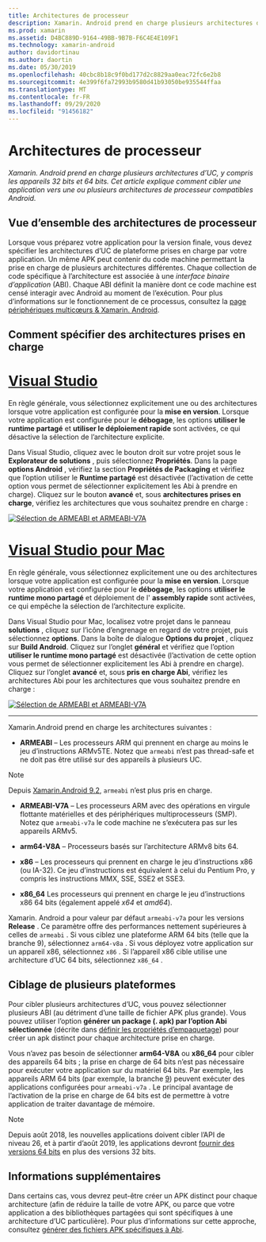 ```yaml
---
title: Architectures de processeur
description: Xamarin. Android prend en charge plusieurs architectures d’UC, y compris les appareils 32 bits et 64 bits. Cet article explique comment cibler une application vers une ou plusieurs architectures de processeur compatibles Android.
ms.prod: xamarin
ms.assetid: D4BC889D-9164-49BB-9B7B-F6C4E4E109F1
ms.technology: xamarin-android
author: davidortinau
ms.author: daortin
ms.date: 05/30/2019
ms.openlocfilehash: 40cbc8b18c9f0bd177d2c8829aa0eac72fc6e2b8
ms.sourcegitcommit: 4e399f6fa72993b9580d41b93050be935544ffaa
ms.translationtype: MT
ms.contentlocale: fr-FR
ms.lasthandoff: 09/29/2020
ms.locfileid: "91456182"
---
```

# <a name="cpu-architectures"></a>Architectures de processeur

_Xamarin. Android prend en charge plusieurs architectures d’UC, y compris les appareils 32 bits et 64 bits. Cet article explique comment cibler une application vers une ou plusieurs architectures de processeur compatibles Android._

## <a name="cpu-architectures-overview"></a>Vue d’ensemble des architectures de processeur

Lorsque vous préparez votre application pour la version finale, vous devez spécifier les architectures d’UC de plateforme prises en charge par votre application. Un même APK peut contenir du code machine permettant la prise en charge de plusieurs architectures différentes. Chaque collection de code spécifique à l’architecture est associée à une *interface binaire d’application* (ABI). Chaque ABI définit la manière dont ce code machine est censé interagir avec Android au moment de l’exécution.
Pour plus d’informations sur le fonctionnement de ce processus, consultez la [page périphériques multicœurs &amp; Xamarin. Android](~/android/deploy-test/multicore-devices.md).

## <a name="how-to-specify-supported-architectures"></a>Comment spécifier des architectures prises en charge

# <a name="visual-studio"></a>[Visual Studio](#tab/windows)

En règle générale, vous sélectionnez explicitement une ou des architectures lorsque votre application est configurée pour la **mise en version**. Lorsque votre application est configurée pour le **débogage**, les options **utiliser le runtime partagé** et **utiliser le déploiement rapide** sont activées, ce qui désactive la sélection de l’architecture explicite.

Dans Visual Studio, cliquez avec le bouton droit sur votre projet sous le **Explorateur de solutions** , puis sélectionnez **Propriétés**. Dans la page **options Android** , vérifiez la section **Propriétés de Packaging** et vérifiez que l’option utiliser le **Runtime partagé** est désactivée (l’activation de cette option vous permet de sélectionner explicitement les Abi à prendre en charge). Cliquez sur le bouton **avancé** et, sous **architectures prises en charge**, vérifiez les architectures que vous souhaitez prendre en charge :

[![Sélection de ARMEABI et ARMEABI-V7A](cpu-architectures-images/vs/01-abi-selections-sml.png)](cpu-architectures-images/vs/01-abi-selections.png#lightbox)

# <a name="visual-studio-for-mac"></a>[Visual Studio pour Mac](#tab/macos)

En règle générale, vous sélectionnez explicitement une ou des architectures lorsque votre application est configurée pour la **mise en version**. Lorsque votre application est configurée pour le **débogage**, les options **utiliser le runtime mono partagé** et déploiement de l' **assembly rapide** sont activées, ce qui empêche la sélection de l’architecture explicite.

Dans Visual Studio pour Mac, localisez votre projet dans le panneau **solutions** , cliquez sur l’icône d’engrenage en regard de votre projet, puis sélectionnez **options**. Dans la boîte de dialogue **Options du projet** , cliquez sur **Build Android**. Cliquez sur l’onglet **général** et vérifiez que l’option **utiliser le runtime mono partagé** est désactivée (l’activation de cette option vous permet de sélectionner explicitement les Abi à prendre en charge). Cliquez sur l’onglet **avancé** et, sous **pris en charge Abi**, vérifiez les architectures Abi pour les architectures que vous souhaitez prendre en charge :

[![Sélection de ARMEABI et ARMEABI-V7A](cpu-architectures-images/xs/01-abi-selections-sml.png)](cpu-architectures-images/xs/01-abi-selections.png#lightbox)

-----

Xamarin.Android prend en charge les architectures suivantes :

- **ARMEABI** &ndash; Les processeurs ARM qui prennent en charge au moins le jeu d’instructions ARMv5TE. Notez que `armeabi` n’est pas thread-safe et ne doit pas être utilisé sur des appareils à plusieurs UC.

> [!NOTE]
>  Depuis [Xamarin.Android 9.2](/xamarin/android/release-notes/9/9.2#removal-of-support-for-armeabi-cpu-architecture), `armeabi` n’est plus pris en charge.

- **ARMEABI-V7A** &ndash; Les processeurs ARM avec des opérations en virgule flottante matérielles et des périphériques multiprocesseurs (SMP). Notez que `armeabi-v7a` le code machine ne s’exécutera pas sur les appareils ARMv5.

- **arm64-V8A** &ndash; Processeurs basés sur l’architecture ARMv8 bits 64.

- **x86** &ndash; Les processeurs qui prennent en charge le jeu d’instructions x86 (ou IA-32). Ce jeu d’instructions est équivalent à celui du Pentium Pro, y compris les instructions MMX, SSE, SSE2 et SSE3.

- **x86_64** Les processeurs qui prennent en charge le jeu d’instructions x86 64 bits (également appelé   *x64* et *amd64*).

Xamarin. Android a pour valeur par défaut `armeabi-v7a` pour les versions **Release** . Ce paramètre offre des performances nettement supérieures à celles de `armeabi` . Si vous ciblez une plateforme ARM 64 bits (telle que la branche 9), sélectionnez `arm64-v8a` . Si vous déployez votre application sur un appareil x86, sélectionnez `x86` . Si l’appareil x86 cible utilise une architecture d’UC 64 bits, sélectionnez `x86_64` .

## <a name="targeting-multiple-platforms"></a>Ciblage de plusieurs plateformes

Pour cibler plusieurs architectures d’UC, vous pouvez sélectionner plusieurs ABI (au détriment d’une taille de fichier APK plus grande). Vous pouvez utiliser l’option **générer un package (. apk) par l’option Abi sélectionnée** (décrite dans [définir les propriétés d’empaquetage](~/android/deploy-test/release-prep/index.md#Set_Packaging_Properties)) pour créer un apk distinct pour chaque architecture prise en charge.

Vous n’avez pas besoin de sélectionner **arm64-V8A** ou **x86_64** pour cibler des appareils 64 bits ; la prise en charge de 64 bits n’est pas nécessaire pour exécuter votre application sur du matériel 64 bits. Par exemple, les appareils ARM 64 bits (par exemple, la branche [9](https://www.google.com/nexus/9/)) peuvent exécuter des applications configurées pour `armeabi-v7a` . Le principal avantage de l’activation de la prise en charge de 64 bits est de permettre à votre application de traiter davantage de mémoire.

> [!NOTE]
> Depuis août 2018, les nouvelles applications doivent cibler l’API de niveau 26, et à partir d’août 2019, les applications devront [fournir des versions 64 bits](https://android-developers.googleblog.com/2017/12/improving-app-security-and-performance.html) en plus des versions 32 bits.

## <a name="additional-information"></a>Informations supplémentaires

Dans certains cas, vous devrez peut-être créer un APK distinct pour chaque architecture (afin de réduire la taille de votre APK, ou parce que votre application a des bibliothèques partagées qui sont spécifiques à une architecture d’UC particulière).
Pour plus d’informations sur cette approche, consultez [générer des fichiers APK spécifiques à Abi](~/android/deploy-test/building-apps/abi-specific-apks.md).